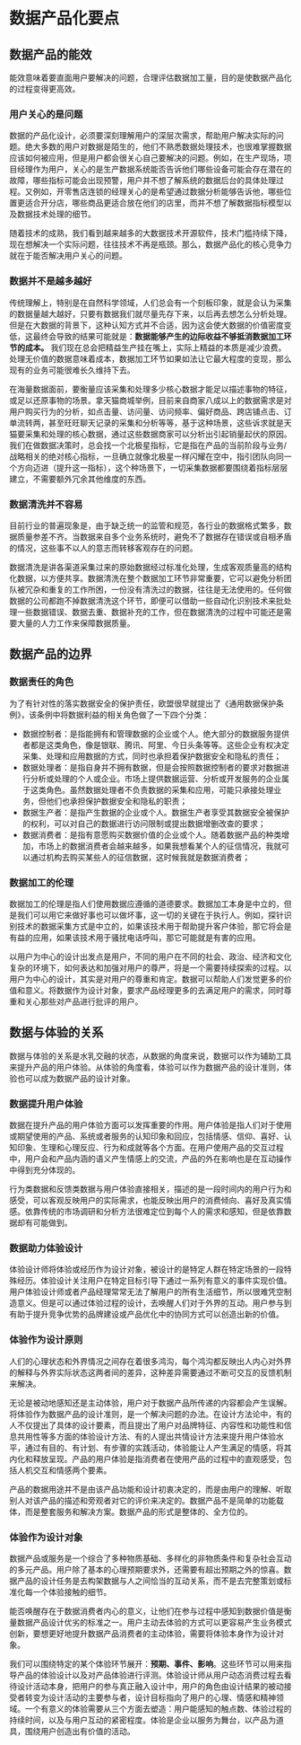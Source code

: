 # 数据产品化要点

## 数据产品的能效

能效意味着要直面用户要解决的问题，合理评估数据加工量，目的是使数据产品化的过程变得更高效。

### 用户关心的是问题

数据的产品化设计，必须要深刻理解用户的深层次需求，帮助用户解决实际的问题。绝大多数的用户对数据是陌生的，他们不熟悉数据处理技术，也很难掌握数据应该如何被应用，但是用户都会很关心自己要解决的问题。例如，在生产现场，项目经理作为用户，关心的是生产数据系统能否告诉他们哪些设备可能会存在潜在的故障，哪些指标可能会出现预警，用户并不想了解系统的数据后台的具体处理过程。又例如，开零售店连锁的经理关心的是希望通过数据分析能够告诉他，哪些位置更适合开分店，哪些商品更适合放在他们的店里，而并不想了解数据指标模型以及数据技术处理的细节。

随着技术的成熟，我们看到越来越多的大数据技术开源软件，技术门槛持续下降，现在想解决一个实际问题，往往技术不再是瓶颈。那么，数据产品化的核心竞争力就在于能否解决用户关心的问题。

### 数据并不是越多越好

传统理解上，特别是在自然科学领域，人们总会有一个刻板印象，就是会认为采集的数据量越大越好，只要有数据我们就尽量先存下来，以后再去想怎么分析处理。但是在大数据的背景下，这种认知方式并不合适，因为这会使大数据的价值密度变低，这最终会导致的结果可能就是：**数据能够产生的边际收益不够抵消数据加工环节的成本。** 我们现在总会把精益生产挂在嘴上，实际上精益的本质是减少浪费。处理无价值的数据意味着成本，数据加工环节如果如法让它最大程度的变现，那么现有的业务可能很难长久维持下去。

在海量数据面前，要衡量应该采集和处理多少核心数据才能足以描述事物的特征，或足以还原事物的场景。拿天猫商城举例，目前来自商家八成以上的数据需求是对用户购买行为的分析，如点击量、访问量、访问频率、偏好商品、跨店铺点击、订单流转两，甚至旺旺聊天记录的采集和分析等等，基于这种场景，这些诉求就是天猫要采集和处理的核心数据，通过这些数据商家可以分析出引起销量起伏的原因。我们在做数据决策时，总会找一个北极星指标，它是指在产品的当前阶段与业务/战略相关的绝对核心指标，一旦确立就像北极星一样闪耀在空中，指引团队向同一个方向迈进（提升这一指标），这个种场景下，一切采集数据都要围绕着指标层层建立，不需要额外冗余其他维度的东西。

### 数据清洗并不容易

目前行业的普遍现象是，由于缺乏统一的监管和规范，各行业的数据格式繁多，数据质量参差不齐。当数据来自多个业务系统时，避免不了数据存在错误或自相矛盾的情况，这些事不以人的意志而转移客观存在的问题。

数据清洗是讲各渠道采集过来的原始数据经过标准化处理，生成客观质量高的结构化数据，以方便共享。数据清洗在整个数据加工环节非常重要，它可以避免分析团队被冗杂和重复的工作所困，一份没有清洗过的数据，往往是无法使用的。任何做数据的公司都跑不掉数据清洗这个环节，即便可以借助一些自动化识别技术来批处理一些数据错误、数据去重、数据补充的工作，但在数据清洗的过程中可能还是需要大量的人力工作来保障数据质量。

## 数据产品的边界

### 数据责任的角色

为了有针对性的落实数据安全的保护责任，欧盟很早就提出了《通用数据保护条例》，该条例中将数据利益的相关角色做了一下四个分类：

- 数据控制者：是指能拥有和管理数据的企业或个人。绝大部分的数据服务提供者都是这类角色，像是银联、腾讯、阿里、今日头条等等。这些企业有权决定采集、处理和应用数据的方式，同时也承担着保护数据安全和隐私的责任；
- 数据处理者：是指自身并不拥有数据，但是会按照数据控制者的要求对数据进行分析或处理的个人或企业。市场上提供数据运营、分析或开发服务的企业属于这类角色。虽然数据处理者不负责数据的采集和应用，可能只承接处理业务，但他们也承担保护数据安全和隐私的职责；
- 数据生产者：是指产生数据的企业或个人。数据生产者享受其数据安全被保护的权利，可以对自己的数据进行访问限制或提出数据增删改查的要求；
- 数据消费者：是指有意愿购买数据价值的企业或个人。随着数据产品的种类增加，市场上的数据消费者会越来越多，如果我想看某个人的征信情况，我就可以通过机构去购买某些人的征信数据，这时候我就是数据消费者；

### 数据加工的伦理

数据加工的伦理是指人们使用数据应遵循的道德要求。数据加工本身是中立的，但是我们可以用它来做好事也可以做坏事，这一切的关键在于执行人。例如，探针识别技术的数据采集方式是中立的，如果该技术用于帮助提升客户体验，那它将会是有益的应用，如果该技术用于骚扰电话呼叫，那它可能就是有害的应用。

以用户为中心的设计出发点是用户，不同的用户在不同的社会、政治、经济和文化复杂的环境下，如何表达和加强对用户的尊严，将是一个需要持续探索的过程。以用户为中心的设计，其实是对用户的尊重和肯定。数据可以帮助人们发觉更多的价值和意义。将数据作为设计对象，要求产品经理更多的去满足用户的需求，同时尊重和关心那些对产品进行批评的用户。

## 数据与体验的关系

数据与体验的关系是水乳交融的状态，从数据的角度来说，数据可以作为辅助工具来提升产品的用户体验。从体验的角度看，体验可以作为数据产品的设计准则，体验也可以成为数据产品的设计对象。

### 数据提升用户体验

数据在提升产品的用户体验方面可以发挥重要的作用。用户体验是指人们对于使用或期望使用的产品、系统或者服务的认知印象和回应，包括情感、信仰、喜好、认知印象、生理和心理反应、行为和成就等各个方面。在用户使用产品的交互过程中，用户会和产品内涵的语义产生情感上的交流，产品的外在影响也是在互动操作中得到充分体现的。

行为类数据和反馈类数据与用户体验直接相关，描述的是一段时间内的用户行为和感受，可以客观反映用户的实际需求，也能反映出用户的消费倾向、喜好及真实情感。依靠传统的市场调研和分析方法很难定位到每个人的需求和感知，但是依靠数据却有可能做到。

### 数据助力体验设计

体验设计师将体验或经历作为设计对象，被设计的是特定人群在特定场景的一段特殊经历。体验设计关注用户在特定目标引导下通过一系列有意义的事件实现价值。用户体验设计师或者产品经理常常无法了解用户的所有生活细节，所以很难凭空制造意义。但是可以通过体验过程的设计，去唤醒人们对于外界的互动。用户参与到有助于提升竞争优势的品牌建设或产品优化中的协同方式可以创造出新的价值。

### 体验作为设计原则

人们的心理状态和外界情况之间存在着很多鸿沟，每个鸿沟都反映出人内心对外界的解释与外界实际状态这两者间的差异，这种差异需要通过不断可交互的反馈机制来解决。

无论是被动地感知还是主动体验，用户对于数据产品所传递的内容都会产生误解。将体验作为数据产品的设计准则，是一个解决问题的办法。在设计方法论中，有的人不仅提出了具体的设计要素，而且提出了用户对品牌特征、内容性和功能性和信息共用性等多方面的体验设计方法、有的人提出共情设计方法来提升用户体验水平，通过有目的、有计划、有步骤的实践活动，体验能让人产生满足的情感，将其内化和释放呈现。产品的用户体验是指消费者在使用产品的过程中的直观感受，包括人机交互和情感两个要素。

产品的数据用途并不是由该产品功能和设计初衷决定的，而是由用户的理解、听取别人对该产品的描述和旁观者对它的评价来决定的。数据产品不是简单的功能载体，而是整套服务和解决方案。数据产品的形式是整体的、全方位的。

### 体验作为设计对象

数据产品或服务是一个综合了多种物质基础、多样化的非物质条件和复杂社会互动的多元产品。用户除了基本的心理预期要求外，还需要有超出预期之外的惊喜。数据产品的设计任务是去构架数据与人之间恰当的互动关系，而不是去完整策划或标准化每一个体验接触的细节。

能否唤醒存在于数据消费者内心的意义，让他们在参与过程中感知到数据价值是衡量数据产品设计优劣的标准之一。用户主动去体验的方式可以更容易产生业务模式创新，要想更好地提升数据产品消费者的主动体验，需要将体验本身作为设计对象。

我们可以围绕特定的某个体验环节展开：**预期、事件、影响**。这些环节可以用来指导产品的体验设计以及对产品体验进行评测。体验设计师从用户动态消费过程去看待设计活动本身，把用户的参与真正融入设计中，用户的角色由设计结果的被动接受者转变为设计活动的主要参与者，设计目标指向了用户的心理、情感和精神领域。一个有意义的体验需要从三个方面去塑造：用户能感知的触点数、体验过程的持续时间，以及与用户互动的紧密程度。体验是企业以服务为舞台，以产品为道具，围绕用户创造出有价值的活动。